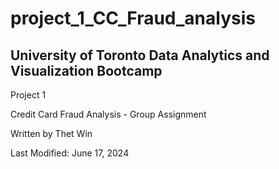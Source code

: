 # project_1_CC_Fraud_analysis

## University of Toronto Data Analytics and Visualization Bootcamp

Project 1 

Credit Card Fraud Analysis - Group Assignment

Written by Thet Win

Last Modified: June 17, 2024
